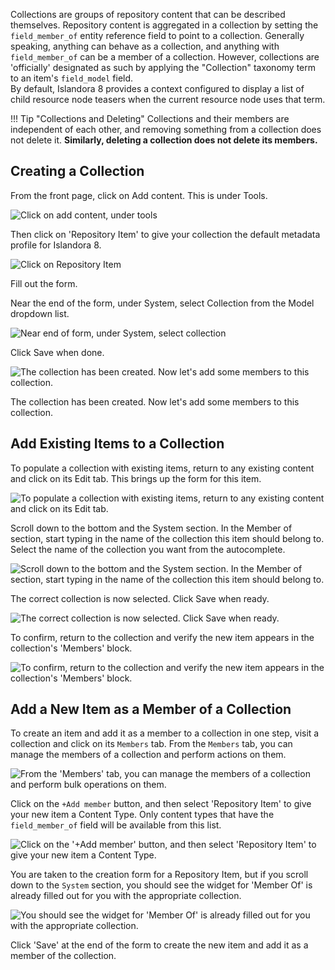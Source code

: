 Collections are groups of repository content that can be described themselves. Repository content is aggregated in a collection by setting the `field_member_of`
entity reference field to point to a collection. Generally speaking, anything can behave as a collection, and anything with `field_member_of` can be a member of a collection.
However, collections are 'officially' designated as such by applying the "Collection" taxonomy term to an item's `field_model` field.  
By default, Islandora 8 provides a context configured to display a list of child resource node teasers when the current resource node uses that term.

!!! Tip "Collections and Deleting"
    Collections and their members are
    independent of each other, and removing something from a collection does not delete it.  **Similarly, deleting a
    collection does not delete its members.**

## Creating a Collection

From the front page, click on Add content. This is under Tools.

![Click on add content, under tools](../assets/collections_add_content.jpg)

Then click on 'Repository Item' to give your collection the default metadata profile for Islandora 8.

![Click on Repository Item](../assets/collections_repository_item.jpg)

Fill out the form.

Near the end of the form, under System, select Collection from the Model dropdown list.

![Near end of form, under System, select collection](../assets/collections_system.jpg) 

Click Save when done.

![The collection has been created. Now let's add some members to this collection.](../assets/collections_parent_node.jpg)

The collection has been created. Now let's add some members to this collection.

## Add Existing Items to a Collection

To populate a collection with existing items, return to any existing content and click on its Edit tab. This brings up the form for this item.

![To populate a collection with existing items, return to any existing content and click on its Edit tab.](../assets/collections_edit_photo_collection.jpg)

Scroll down to the bottom and the System section. In the Member of section, start typing in the name of the collection this item should belong to. Select the name of the collection 
you want from the autocomplete.

![Scroll down to the bottom and the System section. In the Member of section, start typing in the name of the collection this item should belong to.](../assets/collections_member_of.jpg)

The correct collection is now selected.  Click Save when ready.

![The correct collection is now selected. Click Save when ready.](../assets/collections_member_of_selected.jpg)

To confirm, return to the collection and verify the new item appears in the collection's 'Members' block.

![To confirm, return to the collection and verify the new item appears in the collection's 'Members' block.](../assets/collections_snowfall.jpg)

## Add a New Item as a Member of a Collection

To create an item and add it as a member to a collection in one step, visit a collection and click on its `Members` tab. From the
`Members` tab, you can manage the members of a collection and perform actions on them.

![From the 'Members' tab, you can manage the members of a collection and perform bulk operations on them.](../assets/resource_nodes_children_tab.png)

Click on the `+Add member` button, and then select 'Repository Item' to give your new item a Content Type.  Only content types that
have the `field_member_of` field will be available from this list.

![Click on the '+Add member' button, and then select 'Repository Item' to give your new item a Content Type.](../assets/collections_select_content_type.png)

You are taken to the creation form for a Repository Item, but if you scroll down to the `System` section, you should see the widget
for 'Member Of' is already filled out for you with the appropriate collection.

![You should see the widget for 'Member Of' is already filled out for you with the appropriate collection.](../assets/collections_member_of_selected.jpg)

Click 'Save' at the end of the form to create the new item and add it as a member of the collection.
